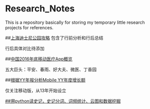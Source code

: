 # Research_Notes
This is a repository basically for storing my temporary little research projects for references.

##[上海迪士尼公园攻略](https://github.com/vivi3nli/Research_Notes/tree/master/Disneyland-Shanghai)
包含了行前分析和行后总结

行后具体对比待添加

##[中国2016年底移动医疗App概览](https://github.com/vivi3nli/Research_Notes/tree/master/MobileHealthChine%E4%B8%AD%E5%9B%BD%E7%A7%BB%E5%8A%A8%E5%8C%BB%E7%96%97)

五大巨头：平安、春雨、好大夫、微医、丁香园

##[根据YY年报分析Mobile YY年度增长额](https://github.com/vivi3nli/Research_Notes/tree/master/YY-Mobile-Growth)

仅关注移动版，从13年开始设立

[##用python读史记，史记分词、词频统计、云图和数据挖掘](https://github.com/vivi3nli/Research_Notes/tree/master/History_dataminig)
